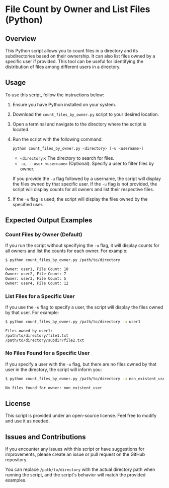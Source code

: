 
# File Count by Owner and List Files (Python)

## Overview

This Python script allows you to count files in a directory and its subdirectories based on their ownership. It can also list files owned by a specific user if provided. This tool can be useful for identifying the distribution of files among different users in a directory.

## Usage

To use this script, follow the instructions below:

1. Ensure you have Python installed on your system.

2. Download the `count_files_by_owner.py` script to your desired location.

3. Open a terminal and navigate to the directory where the script is located.

4. Run the script with the following command:

   ```bash
   python count_files_by_owner.py <directory> [-u <username>]
   ```

   - `<directory>`: The directory to search for files.
   - `-u, --user <username>` (Optional): Specify a user to filter files by owner.

   If you provide the `-u` flag followed by a username, the script will display the files owned by that specific user. If the `-u` flag is not provided, the script will display counts for all owners and list their respective files.

5. If the `-u` flag is used, the script will display the files owned by the specified user.

## Expected Output Examples

### Count Files by Owner (Default)

If you run the script without specifying the `-u` flag, it will display counts for all owners and list the counts for each owner. For example:

```bash
$ python count_files_by_owner.py /path/to/directory

Owner: user1, File Count: 10
Owner: user2, File Count: 7
Owner: user3, File Count: 5
Owner: user4, File Count: 12
```

### List Files for a Specific User

If you use the `-u` flag to specify a user, the script will display the files owned by that user. For example:

```bash
$ python count_files_by_owner.py /path/to/directory -u user1

Files owned by user1:
/path/to/directory/file1.txt
/path/to/directory/subdir/file2.txt
```

### No Files Found for a Specific User

If you specify a user with the `-u` flag, but there are no files owned by that user in the directory, the script will inform you:

```bash
$ python count_files_by_owner.py /path/to/directory -u non_existent_user

No files found for owner: non_existent_user
```

## License

This script is provided under an open-source license. Feel free to modify and use it as needed.

## Issues and Contributions

If you encounter any issues with this script or have suggestions for improvements, please create an issue or pull request on the GitHub repository.

You can replace `/path/to/directory` with the actual directory path when running the script, and the script's behavior will match the provided examples.